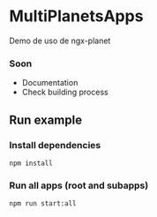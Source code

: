 # MultiPlanetsApps

Demo de uso de ngx-planet

### Soon

- Documentation
- Check building process

## Run example

### Install dependencies

`npm install`


### Run all apps (root and subapps)

`npm run start:all`

